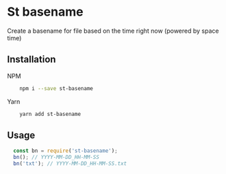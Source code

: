 # St basename
Create a basename for file based on the time right now (powered by space time)

## Installation

NPM
```bash
    npm i --save st-basename
```

Yarn
```bash
    yarn add st-basename
```

## Usage
```js
  const bn = require('st-basename');
  bn(); // YYYY-MM-DD_HH-MM-SS
  bn('txt'); // YYYY-MM-DD_HH-MM-SS.txt
```
